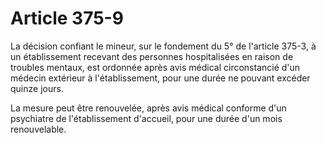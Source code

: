 # Article 375-9

La décision confiant le mineur, sur le fondement du 5° de l'article 375-3, à un établissement recevant des personnes hospitalisées en raison de troubles mentaux, est ordonnée après avis médical circonstancié d'un médecin extérieur à l'établissement, pour une durée ne pouvant excéder quinze jours.

La mesure peut être renouvelée, après avis médical conforme d'un psychiatre de l'établissement d'accueil, pour une durée d'un mois renouvelable.

